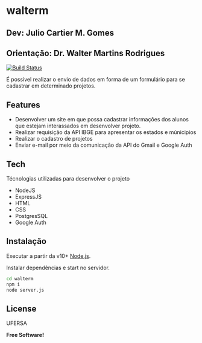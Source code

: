 # walterm
## Dev: Julio Cartier M. Gomes
## Orientação: Dr. Walter Martins Rodrigues


[![Build Status](https://travis-ci.org/joemccann/dillinger.svg?branch=master)](https://travis-ci.org/joemccann/dillinger)

É possível realizar o envio de dados em forma de um formulário para se cadastrar em determinado projetos.

## Features

- Desenvolver um site em que possa cadastrar informações dos alunos que estejam interassados em desenvolver projeto.
- Realizar requisição da API IBGE para apresentar os estados e múnicipios
- Realizar o cadastro de projetos
- Enviar e-mail por meio da comunicação da API do Gmail e Google Auth


## Tech

Técnologias utilizadas para desenvolver o projeto
- NodeJS 
- ExpressJS
- HTML
- CSS
- PostgresSQL
- Google Auth


## Instalação

Executar a partir da v10+ [Node.js](https://nodejs.org/).

Instalar dependências e start no servidor.

```sh
cd walterm
npm i
node server.js
```


## License

UFERSA

**Free Software!**

[//]: # (These are reference links used in the body of this note and get stripped out when the markdown processor does its job. There is no need to format nicely because it shouldn't be seen. Thanks SO - http://stackoverflow.com/questions/4823468/store-comments-in-markdown-syntax)

   [dill]: <https://github.com/joemccann/dillinger>
   [git-repo-url]: <https://github.com/joemccann/dillinger.git>
   [john gruber]: <http://daringfireball.net>
   [df1]: <http://daringfireball.net/projects/markdown/>
   [markdown-it]: <https://github.com/markdown-it/markdown-it>
   [Ace Editor]: <http://ace.ajax.org>
   [node.js]: <http://nodejs.org>
   [Twitter Bootstrap]: <http://twitter.github.com/bootstrap/>
   [jQuery]: <http://jquery.com>
   [@tjholowaychuk]: <http://twitter.com/tjholowaychuk>
   [express]: <http://expressjs.com>
   [AngularJS]: <http://angularjs.org>
   [Gulp]: <http://gulpjs.com>

   [PlDb]: <https://github.com/joemccann/dillinger/tree/master/plugins/dropbox/README.md>
   [PlGh]: <https://github.com/joemccann/dillinger/tree/master/plugins/github/README.md>
   [PlGd]: <https://github.com/joemccann/dillinger/tree/master/plugins/googledrive/README.md>
   [PlOd]: <https://github.com/joemccann/dillinger/tree/master/plugins/onedrive/README.md>
   [PlMe]: <https://github.com/joemccann/dillinger/tree/master/plugins/medium/README.md>
   [PlGa]: <https://github.com/RahulHP/dillinger/blob/master/plugins/googleanalytics/README.md>
